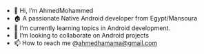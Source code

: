 - 👋 Hi, I’m AhmedMohammed
- 🏠 A passionate Native Android developer from Egypt/Mansoura
- 🌱 I’m currently learning topics in Android development.
- 💞️ I’m looking to collaborate on  Android projects
- 📫 How to reach me  @ahmedhamama@gmail.com


<!---
AhmedMohammed409/AhmedMohammed409 is a ✨ special ✨ repository because its `README.md` (this file) appears on your GitHub profile.
You can click the Preview link to take a look at your changes.
--->
